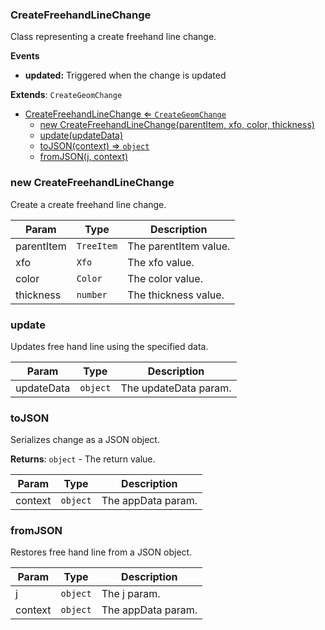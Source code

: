 <a name="CreateFreehandLineChange"></a>

### CreateFreehandLineChange 
Class representing a create freehand line change.

**Events**
* **updated:** Triggered when the change is updated


**Extends**: <code>CreateGeomChange</code>  

* [CreateFreehandLineChange ⇐ <code>CreateGeomChange</code>](#CreateFreehandLineChange)
    * [new CreateFreehandLineChange(parentItem, xfo, color, thickness)](#new-CreateFreehandLineChange)
    * [update(updateData)](#update)
    * [toJSON(context) ⇒ <code>object</code>](#toJSON)
    * [fromJSON(j, context)](#fromJSON)

<a name="new_CreateFreehandLineChange_new"></a>

### new CreateFreehandLineChange
Create a create freehand line change.


| Param | Type | Description |
| --- | --- | --- |
| parentItem | <code>TreeItem</code> | The parentItem value. |
| xfo | <code>Xfo</code> | The xfo value. |
| color | <code>Color</code> | The color value. |
| thickness | <code>number</code> | The thickness value. |

<a name="CreateFreehandLineChange+update"></a>

### update
Updates free hand line using the specified data.



| Param | Type | Description |
| --- | --- | --- |
| updateData | <code>object</code> | The updateData param. |

<a name="CreateFreehandLineChange+toJSON"></a>

### toJSON
Serializes change as a JSON object.


**Returns**: <code>object</code> - The return value.  

| Param | Type | Description |
| --- | --- | --- |
| context | <code>object</code> | The appData param. |

<a name="CreateFreehandLineChange+fromJSON"></a>

### fromJSON
Restores free hand line from a JSON object.



| Param | Type | Description |
| --- | --- | --- |
| j | <code>object</code> | The j param. |
| context | <code>object</code> | The appData param. |

